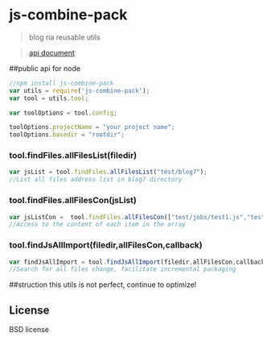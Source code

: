 js-combine-pack
===============

>blog ria reusable utils

>[api document](http://liuxiaoyue.sinaapp.com/js-combine-pack/1.0.0/index.html)

##public api for node

```js
//npm install js-combine-pack
var utils = require('js-combine-pack');
var tool = utils.tool;

var toolOptions = tool.config;

toolOptions.projectName = "your project name";
toolOptions.basedir = "rootdir";
```

### tool.findFiles.allFilesList(filedir)

```js
var jsList = tool.findFiles.allFilesList("test/blog7");
//List all files address list in blog7 directory

```

### tool.findFiles.allFilesCon(jsList)

```js
var jsListCon =  tool.findFiles.allFilesCon(["test/jobs/test1.js","test/jobs/test2.js"]);
//Access to the content of each item in the array

```
### tool.findJsAllImport(filedir,allFilesCon,callback)

```js
var findJsAllImport = tool.findJsAllImport(filedir,allFilesCon,callback);
//Search for all files change, facilitate incremental packaging

```
##struction 
this utils is not perfect, continue to optimize!

## License

BSD license